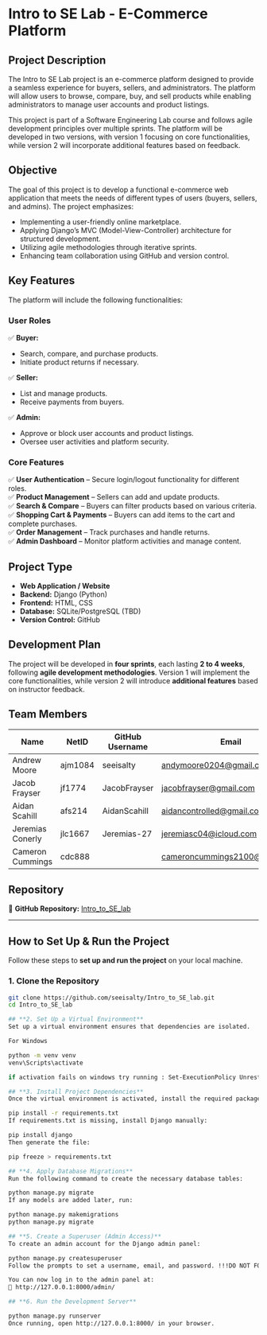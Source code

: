 # Intro to SE Lab - E-Commerce Platform

## **Project Description**
The Intro to SE Lab project is an e-commerce platform designed to provide a seamless experience for buyers, sellers, and administrators. The platform will allow users to browse, compare, buy, and sell products while enabling administrators to manage user accounts and product listings.

This project is part of a Software Engineering Lab course and follows agile development principles over multiple sprints. The platform will be developed in two versions, with version 1 focusing on core functionalities, while version 2 will incorporate additional features based on feedback.

## **Objective**
The goal of this project is to develop a functional e-commerce web application that meets the needs of different types of users (buyers, sellers, and admins). The project emphasizes:
- Implementing a user-friendly online marketplace.
- Applying Django’s MVC (Model-View-Controller) architecture for structured development.
- Utilizing agile methodologies through iterative sprints.
- Enhancing team collaboration using GitHub and version control.

## **Key Features**
The platform will include the following functionalities:

### **User Roles**
✅ **Buyer:**
- Search, compare, and purchase products.
- Initiate product returns if necessary.

✅ **Seller:**
- List and manage products.
- Receive payments from buyers.

✅ **Admin:**
- Approve or block user accounts and product listings.
- Oversee user activities and platform security.

### **Core Features**
✅ **User Authentication** – Secure login/logout functionality for different roles.  
✅ **Product Management** – Sellers can add and update products.  
✅ **Search & Compare** – Buyers can filter products based on various criteria.  
✅ **Shopping Cart & Payments** – Buyers can add items to the cart and complete purchases.  
✅ **Order Management** – Track purchases and handle returns.  
✅ **Admin Dashboard** – Monitor platform activities and manage content.  

## **Project Type**
- **Web Application / Website**
- **Backend:** Django (Python)
- **Frontend:** HTML, CSS
- **Database:** SQLite/PostgreSQL (TBD)
- **Version Control:** GitHub

## **Development Plan**
The project will be developed in **four sprints**, each lasting **2 to 4 weeks**, following **agile development methodologies**. Version 1 will implement the core functionalities, while version 2 will introduce **additional features** based on instructor feedback.

## **Team Members**
| Name            | NetID           | GitHub Username                | Email                          | Role                    |
|-----------------|-----------------|--------------------------------|--------------------------------|-------------------------|
| Andrew Moore    | ajm1084         | seeisalty                      | andymoore0204@gmail.com        | Team Leader             |
| Jacob Frayser   | jf1774          | JacobFrayser                   | jacobfrayser@gmail.com         | Backend & Database      |
| Aidan Scahill   | afs214          | AidanScahill                   | aidancontrolled@gmail.com      | Frontend UI/UX          |
| Jeremias Conerly| jlc1667         | Jeremias-27                    | jeremiasc04@icloud.com         | API & Integration       |
| Cameron Cummings| cdc888          |                                | cameroncummings2100@gmail.com  | Documentation & Testing |

## **Repository**
🔗 **GitHub Repository:** [Intro_to_SE_lab](https://github.com/seeisalty/Intro_to_SE_lab)

---

## **How to Set Up & Run the Project**
Follow these steps to **set up and run the project** on your local machine.

### **1. Clone the Repository**
```bash
git clone https://github.com/seeisalty/Intro_to_SE_lab.git
cd Intro_to_SE_lab

## **2. Set Up a Virtual Environment**
Set up a virtual environment ensures that dependencies are isolated.

For Windows

python -m venv venv
venv\Scripts\activate

if activation fails on windows try running : Set-ExecutionPolicy Unrestricted -Scope Process

## **3. Install Project Dependencies**
Once the virtual environment is activated, install the required packages:

pip install -r requirements.txt
If requirements.txt is missing, install Django manually:

pip install django
Then generate the file:

pip freeze > requirements.txt

## **4. Apply Database Migrations**
Run the following command to create the necessary database tables:

python manage.py migrate
If any models are added later, run:

python manage.py makemigrations
python manage.py migrate

## **5. Create a Superuser (Admin Access)**
To create an admin account for the Django admin panel:

python manage.py createsuperuser
Follow the prompts to set a username, email, and password. !!!DO NOT FORGET!!!

You can now log in to the admin panel at:
🔗 http://127.0.0.1:8000/admin/

## **6. Run the Development Server**

python manage.py runserver
Once running, open http://127.0.0.1:8000/ in your browser.
